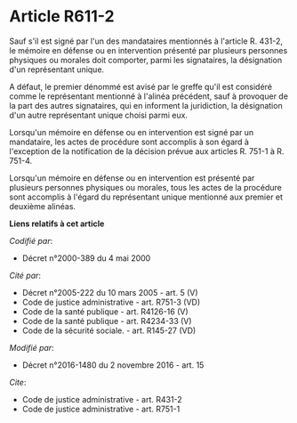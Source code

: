 # Article R611-2

Sauf s'il est signé par l'un des mandataires mentionnés à l'article R. 431-2, le mémoire en défense ou en intervention
présenté par plusieurs personnes physiques ou morales doit comporter, parmi les signataires, la désignation d'un représentant
unique. 

A défaut, le premier dénommé est avisé par le greffe qu'il est considéré comme le représentant mentionné à l'alinéa
précédent, sauf à provoquer de la part des autres signataires, qui en informent la juridiction, la désignation d'un autre
représentant unique choisi parmi eux. 

Lorsqu'un mémoire en défense ou en intervention est signé par un mandataire, les actes de procédure sont accomplis à son
égard à l'exception de la notification de la décision prévue aux articles R. 751-1 à R. 751-4. 

Lorsqu'un mémoire en défense ou en intervention est présenté par plusieurs personnes physiques ou morales, tous les actes de
la procédure sont accomplis à l'égard du représentant unique mentionné aux premier et deuxième alinéas.

**Liens relatifs à cet article**

_Codifié par_:

  - Décret n°2000-389 du 4 mai 2000

_Cité par_:

  - Décret n°2005-222 du 10 mars 2005 - art. 5 (V)
  - Code de justice administrative - art. R751-3 (VD)
  - Code de la santé publique - art. R4126-16 (V)
  - Code de la santé publique - art. R4234-33 (V)
  - Code de la sécurité sociale. - art. R145-27 (VD)

_Modifié par_:

  - Décret n°2016-1480 du 2 novembre 2016 - art. 15

_Cite_:

  - Code de justice administrative - art. R431-2
  - Code de justice administrative - art. R751-1
